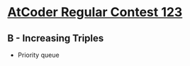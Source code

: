 # [AtCoder Regular Contest 123](https://atcoder.jp/contests/arc123)

## B - Increasing Triples
- Priority queue
